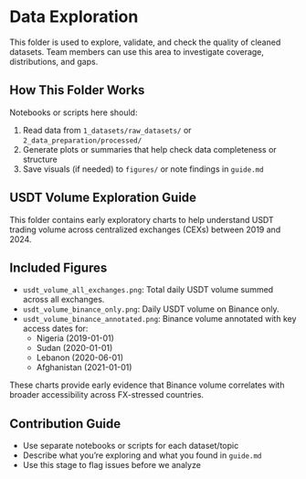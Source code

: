 # Data Exploration

This folder is used to explore, validate, and check the quality of cleaned
datasets. Team members can use this area to investigate coverage,
distributions, and gaps.

## How This Folder Works

Notebooks or scripts here should:

1. Read data from `1_datasets/raw_datasets/` or `2_data_preparation/processed/`
2. Generate plots or summaries that help check data completeness or structure
3. Save visuals (if needed) to `figures/` or note findings in `guide.md`

## USDT Volume Exploration Guide

This folder contains early exploratory charts to help understand USDT trading
volume across centralized exchanges (CEXs) between 2019 and 2024.

## Included Figures

- `usdt_volume_all_exchanges.png`: Total daily USDT volume summed across all exchanges.
- `usdt_volume_binance_only.png`: Daily USDT volume on Binance only.
- `usdt_volume_binance_annotated.png`: Binance volume annotated with key access
dates for:
  - Nigeria (2019-01-01)
  - Sudan (2020-01-01)
  - Lebanon (2020-06-01)
  - Afghanistan (2021-01-01)

These charts provide early evidence that Binance volume correlates with broader
 accessibility across FX-stressed countries.

## Contribution Guide

- Use separate notebooks or scripts for each dataset/topic
- Describe what you’re exploring and what you found in `guide.md`
- Use this stage to flag issues before we analyze
